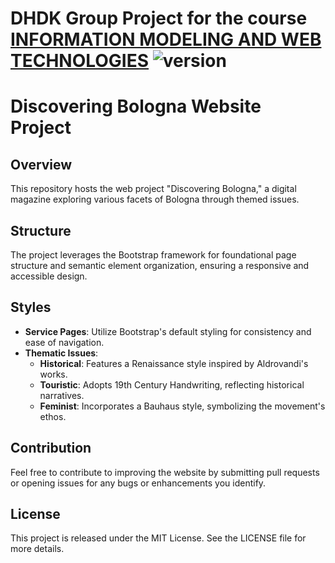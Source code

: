 # DHDK Group Project for the course [INFORMATION MODELING AND WEB TECHNOLOGIES](https://www.unibo.it/en/teaching/course-unit-catalogue/course-unit/2022/454464) ![version](https://img.shields.io/badge/version-0.0.1-blue.svg)

# Discovering Bologna Website Project

## Overview
This repository hosts the web project "Discovering Bologna," a digital magazine exploring various facets of Bologna through themed issues.

## Structure
The project leverages the Bootstrap framework for foundational page structure and semantic element organization, ensuring a responsive and accessible design.

## Styles
- **Service Pages**: Utilize Bootstrap's default styling for consistency and ease of navigation.
- **Thematic Issues**:
  - **Historical**: Features a Renaissance style inspired by Aldrovandi's works.
  - **Touristic**: Adopts 19th Century Handwriting, reflecting historical narratives.
  - **Feminist**: Incorporates a Bauhaus style, symbolizing the movement's ethos.

## Contribution
Feel free to contribute to improving the website by submitting pull requests or opening issues for any bugs or enhancements you identify.

## License
This project is released under the MIT License. See the LICENSE file for more details.